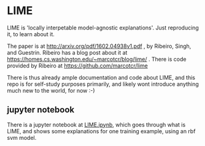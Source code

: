 # LIME

LIME is 'locally interpetable model-agnostic explanations'.  Just reproducing it, to learn about it.

The paper is at http://arxiv.org/pdf/1602.04938v1.pdf , by Ribeiro, Singh, and Guestrin. Ribeiro has a blog post about it at https://homes.cs.washington.edu/~marcotcr/blog/lime/ . There is code provided by Ribeiro at https://github.com/marcotcr/lime

There is thus already ample documentation and code about LIME, and this repo is for self-study purposes primarily, and likely wont introduce anything much new to the world, for now :-)

## jupyter notebook

There is a jupyter notebook at [LIME.ipynb](LIME.ipynb), which goes through what is LIME, and shows some explanations for one training example, using an rbf svm model.
